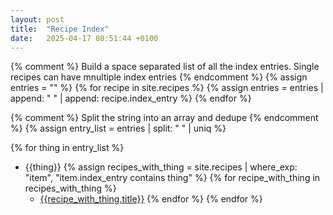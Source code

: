 ```yaml
---
layout: post
title:  "Recipe Index"
date:   2025-04-17 08:51:44 +0100
---
```



{% comment %}
Build a space separated list of all the index entries. Single recipes
can have mnultiple index entries
{% endcomment %}
{% assign entries = "" %}
{% for recipe in site.recipes %}
{% assign entries = entries | append: " " | append: recipe.index_entry %}
{% endfor %}



{% comment %}
Split the string into an array and dedupe
{% endcomment %}
{% assign entry_list = entries | split: " " | uniq %}



{% for thing in entry_list %}
- {{thing}}
{% assign recipes_with_thing = site.recipes | where_exp: "item", "item.index_entry contains thing" %}
  {% for recipe_with_thing in recipes_with_thing %}
  - [{{recipe_with_thing.title}}]({{recipe_with_thing.url}})
  {% endfor %}
{% endfor %} 


